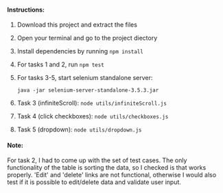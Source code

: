 #### Instructions: 
1. Download this project and extract the files
2. Open your terminal and go to the project diectory
3. Install dependencies by running `npm install`
4. For tasks 1 and 2, run `npm test`
5. For tasks 3-5, start selenium standalone server: 

   `java -jar selenium-server-standalone-3.5.3.jar`
6. Task 3 (infiniteScroll): `node utils/infiniteScroll.js`
7. Task 4 (click checkboxes): `node utils/checkboxes.js`
8. Task 5 (dropdown): `node utils/dropdown.js`


#### Note: 
For task 2, I had to come up with the set of test cases. 
The only functionality of the table is sorting the data, so I checked is that works properly. 
'Edit' and 'delete' links are not functional, otherwise I would also test if it is possible to edit/delete data and validate user input. 
